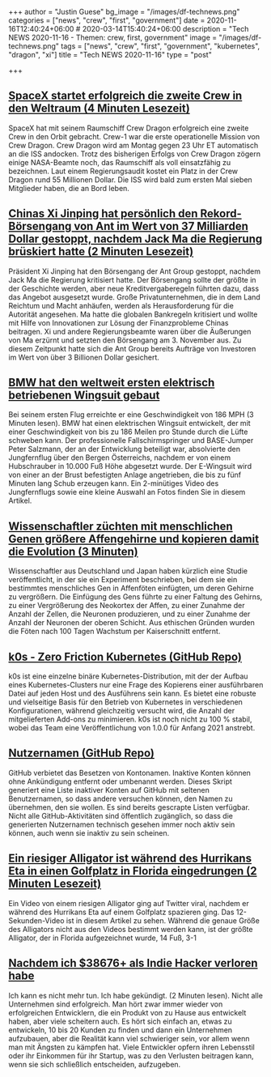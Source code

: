 +++
author = "Justin Guese"
bg_image = "/images/df-technews.png"
categories = ["news", "crew", "first", "government"]
date = 2020-11-16T12:40:24+06:00 # 2020-03-14T15:40:24+06:00
description = "Tech NEWS 2020-11-16 - Themen: crew, first, government"
image = "/images/df-technews.png"
tags = ["news", "crew", "first", "government", "kubernetes", "dragon", "xi"]
title = "Tech NEWS 2020-11-16"
type = "post"

+++

## [SpaceX startet erfolgreich die zweite Crew in den Weltraum (4 Minuten Lesezeit)](https://www.theverge.com/2020/11/15/21565237/spacex-crew-1-dragon-launch-success-falcon-9-nasa/1/01000175d0bfc900-f738ffbf-164e-4486-be59-4c5efaa5de8b-000000/VnYQ1EuuLr4kRhKwxcPbgwKl4fv83k3R3k2c5U79fBk=167)

 SpaceX hat mit seinem Raumschiff Crew Dragon erfolgreich eine zweite Crew in den Orbit gebracht. Crew-1 war die erste operationelle Mission von Crew Dragon. Crew Dragon wird am Montag gegen 23 Uhr ET automatisch an die ISS andocken. Trotz des bisherigen Erfolgs von Crew Dragon zögern einige NASA-Beamte noch, das Raumschiff als voll einsatzfähig zu bezeichnen. Laut einem Regierungsaudit kostet ein Platz in der Crew Dragon rund 55 Millionen Dollar. Die ISS wird bald zum ersten Mal sieben Mitglieder haben, die an Bord leben.

## [Chinas Xi Jinping hat persönlich den Rekord-Börsengang von Ant im Wert von 37 Milliarden Dollar gestoppt, nachdem Jack Ma die Regierung brüskiert hatte (2 Minuten Lesezeit)](https://markets.businessinsider.com/news/stocks/ant-group-ipo-personally-halted-china-xi-jinping-jack-wsj-2020-11-1029800224/1/01000175d0bfc900-f738ffbf-164e-4486-be59-4c5efaa5de8b-000000/Yd6zTIu3MK67mA3mNxIGoYU2MDIp-CiSA92urUl6ICY=167)

 Präsident Xi Jinping hat den Börsengang der Ant Group gestoppt, nachdem Jack Ma die Regierung kritisiert hatte. Der Börsengang sollte der größte in der Geschichte werden, aber neue Kreditvergaberegeln führten dazu, dass das Angebot ausgesetzt wurde. Große Privatunternehmen, die in dem Land Reichtum und Macht anhäufen, werden als Herausforderung für die Autorität angesehen. Ma hatte die globalen Bankregeln kritisiert und wollte mit Hilfe von Innovationen zur Lösung der Finanzprobleme Chinas beitragen. Xi und andere Regierungsbeamte waren über die Äußerungen von Ma erzürnt und setzten den Börsengang am 3. November aus. Zu diesem Zeitpunkt hatte sich die Ant Group bereits Aufträge von Investoren im Wert von über 3 Billionen Dollar gesichert.

## [BMW hat den weltweit ersten elektrisch betriebenen Wingsuit gebaut](https://robbreport.com/motors/aviation/bmw-electrified-wingsuit-maiden-flight-1234580128//1/01000175d0bfc900-f738ffbf-164e-4486-be59-4c5efaa5de8b-000000/6P3xI13fKhLRbq3Webobr2_DQdlZxGva11eBIWV71GI=167)

 Bei seinem ersten Flug erreichte er eine Geschwindigkeit von 186 MPH (3 Minuten lesen). BMW hat einen elektrischen Wingsuit entwickelt, der mit einer Geschwindigkeit von bis zu 186 Meilen pro Stunde durch die Lüfte schweben kann. Der professionelle Fallschirmspringer und BASE-Jumper Peter Salzmann, der an der Entwicklung beteiligt war, absolvierte den Jungfernflug über den Bergen Österreichs, nachdem er von einem Hubschrauber in 10.000 Fuß Höhe abgesetzt wurde. Der E-Wingsuit wird von einer an der Brust befestigten Anlage angetrieben, die bis zu fünf Minuten lang Schub erzeugen kann. Ein 2-minütiges Video des Jungfernflugs sowie eine kleine Auswahl an Fotos finden Sie in diesem Artikel.

## [Wissenschaftler züchten mit menschlichen Genen größere Affengehirne und kopieren damit die Evolution (3 Minuten)](https://interestingengineering.com/scientists-grow-bigger-monkey-brains-using-human-genes-replicating-evolution/1/01000175d0bfc900-f738ffbf-164e-4486-be59-4c5efaa5de8b-000000/9_s7pr109r0lQnn9mZIB_XqaDNjRhmmmK2OttQu_Th0=167)

 Wissenschaftler aus Deutschland und Japan haben kürzlich eine Studie veröffentlicht, in der sie ein Experiment beschrieben, bei dem sie ein bestimmtes menschliches Gen in Affenföten einfügten, um deren Gehirne zu vergrößern. Die Einfügung des Gens führte zu einer Faltung des Gehirns, zu einer Vergrößerung des Neokortex der Affen, zu einer Zunahme der Anzahl der Zellen, die Neuronen produzieren, und zu einer Zunahme der Anzahl der Neuronen der oberen Schicht. Aus ethischen Gründen wurden die Föten nach 100 Tagen Wachstum per Kaiserschnitt entfernt.

## [k0s - Zero Friction Kubernetes (GitHub Repo)](https://github.com/k0sproject/k0s/1/01000175d0bfc900-f738ffbf-164e-4486-be59-4c5efaa5de8b-000000/LsGoRQ6vQq3O7vGsQ4TeFQgrFfR5paTrbJ11cYKAYi0=167)

 k0s ist eine einzelne binäre Kubernetes-Distribution, mit der der Aufbau eines Kubernetes-Clusters nur eine Frage des Kopierens einer ausführbaren Datei auf jeden Host und des Ausführens sein kann. Es bietet eine robuste und vielseitige Basis für den Betrieb von Kubernetes in verschiedenen Konfigurationen, während gleichzeitig versucht wird, die Anzahl der mitgelieferten Add-ons zu minimieren. k0s ist noch nicht zu 100 % stabil, wobei das Team eine Veröffentlichung von 1.0.0 für Anfang 2021 anstrebt.

## [Nutzernamen (GitHub Repo)](https://github.com/terror/usernames/1/01000175d0bfc900-f738ffbf-164e-4486-be59-4c5efaa5de8b-000000/UKVB39SDwXLNIka7K0DDTgW7l35BVk9L6LxNYiQdx7c=167)

 GitHub verbietet das Besetzen von Kontonamen. Inaktive Konten können ohne Ankündigung entfernt oder umbenannt werden. Dieses Skript generiert eine Liste inaktiver Konten auf GitHub mit seltenen Benutzernamen, so dass andere versuchen können, den Namen zu übernehmen, den sie wollen. Es sind bereits gescrapte Listen verfügbar. Nicht alle GitHub-Aktivitäten sind öffentlich zugänglich, so dass die generierten Nutzernamen technisch gesehen immer noch aktiv sein können, auch wenn sie inaktiv zu sein scheinen.

## [Ein riesiger Alligator ist während des Hurrikans Eta in einen Golfplatz in Florida eingedrungen (2 Minuten Lesezeit)](https://www.vice.com/en/article/y3gvzm/a-giant-gator-invaded-a-florida-golf-course-during-hurricane-eta/1/01000175d0bfc900-f738ffbf-164e-4486-be59-4c5efaa5de8b-000000/UIOXoWWBEw8ZIrOJJ3MYECDS2hiuhuitZCVe4TtClWY=167)

 Ein Video von einem riesigen Alligator ging auf Twitter viral, nachdem er während des Hurrikans Eta auf einem Golfplatz spazieren ging. Das 12-Sekunden-Video ist in diesem Artikel zu sehen. Während die genaue Größe des Alligators nicht aus den Videos bestimmt werden kann, ist der größte Alligator, der in Florida aufgezeichnet wurde, 14 Fuß, 3-1

## [Nachdem ich $38676+ als Indie Hacker verloren habe](https://www.indiehackers.com/post/after-losing-38676-as-an-indie-hacker-i-cant-do-it-anymore-i-quit-8673223598/1/01000175d0bfc900-f738ffbf-164e-4486-be59-4c5efaa5de8b-000000/UBryC42BxnRIqghinlnhnPFds9iMgPvVaAwKpsB2BpA=167)

 Ich kann es nicht mehr tun. Ich habe gekündigt. (2 Minuten lesen). Nicht alle Unternehmen sind erfolgreich. Man hört zwar immer wieder von erfolgreichen Entwicklern, die ein Produkt von zu Hause aus entwickelt haben, aber viele scheitern auch. Es hört sich einfach an, etwas zu entwickeln, 10 bis 20 Kunden zu finden und dann ein Unternehmen aufzubauen, aber die Realität kann viel schwieriger sein, vor allem wenn man mit Ängsten zu kämpfen hat. Viele Entwickler opfern ihren Lebensstil oder ihr Einkommen für ihr Startup, was zu den Verlusten beitragen kann, wenn sie sich schließlich entscheiden, aufzugeben.

